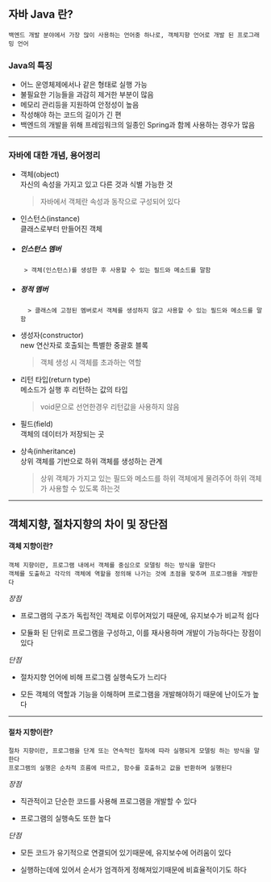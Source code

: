## 자바 Java 란?

```
백엔드 개발 분야에서 가장 많이 사용하는 언어중 하나로, 객체지향 언어로 개발 된 프로그래밍 언어
```

### Java의 특징

- 어느 운영체제에서나 같은 형태로 실행 가능
- 불필요한 기능들을 과감히 제거한 부분이 많음
- 메모리 관리등을 지원하여 안정성이 높음
- 작성해야 하는 코드의 길이가 긴 편
- 백엔드의 개발을 위해 프레임워크의 일종인 Spring과 함께 사용하는 경우가 많음

---

### 자바에 대한 개념, 용어정리

- 객체(object)  
  자신의 속성을 가지고 있고 다른 것과 식별 가능한 것

  > 자바에서 객체란 속성과 동작으로 구성되어 있다

- 인스턴스(instance)  
  클래스로부터 만들어진 객체

* ##### 인스턴스 멤버

       > 객체(인스턴스)를 생성한 후 사용할 수 있는 필드와 메소드를 말함

* ##### 정적 멤버

        > 클래스에 고정된 멤버로서 객체를 생성하지 않고 사용할 수 있는 필드와 메소드를 말함

- 생성자(constructor)  
  new 연산자로 호출되는 특별한 중괄호 블록

  > 객체 생성 시 객체를 초과하는 역할

- 리턴 타입(return type)  
  메소드가 실행 후 리턴하는 값의 타입

  > void문으로 선언한경우 리턴값을 사용하지 않음

- 필드(field)  
  객체의 데이터가 저장되는 곳

- 상속(inheritance)  
  상위 객체를 기반으로 하위 객체를 생성하는 관계
  > 상위 객체가 가지고 있는 필드와 메소드를 하위 객체에게 물려주어 하위 객체가 사용할 수 있도록 하는것

---

## 객체지향, 절차지향의 차이 및 장단점

#### 객체 지향이란?

```
객체 지향이란, 프로그램 내에서 객체를 중심으로 모델링 하는 방식을 말한다
객체를 도출하고 각각의 객체에 역할을 정의해 나가는 것에 초점을 맞추며 프로그램을 개발한다
```

_장점_

- 프로그램의 구조가 독립적인 객체로 이루어져있기 때문에, 유지보수가 비교적 쉽다

- 모듈화 된 단위로 프로그램을 구성하고, 이를 재사용하며 개발이 가능하다는 장점이 있다

_단점_

- 절차지향 언어에 비해 프로그램 실행속도가 느리다

- 모든 객체의 역할과 기능을 이해하며 프로그램을 개발해야하기 때문에 난이도가 높다

---

#### 절차 지향이란?

```
절차 지향이란, 프로그램을 단계 또는 연속적인 절차에 따라 실행되게 모델링 하는 방식을 말한다
프로그램의 실행은 순차적 흐름에 따르고, 함수를 호출하고 값을 반환하며 실행된다
```

_장점_

- 직관적이고 단순한 코드를 사용해 프로그램을 개발할 수 있다

- 프로그램의 실행속도 또한 높다

_단점_

- 모든 코드가 유기적으로 연결되어 있기때문에, 유지보수에 어려움이 있다

- 실행하는데에 있어서 순서가 엄격하게 정해져있기때문에 비효율적이기도 하다
